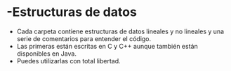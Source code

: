 # -Estructuras de datos 

+ Cada carpeta contiene estructuras de datos lineales y no lineales y una serie de comentarios para entender el código.
+ Las primeras están escritas en C y C++ aunque también están disponibles en Java.
+ Puedes utilizarlas con total libertad.
